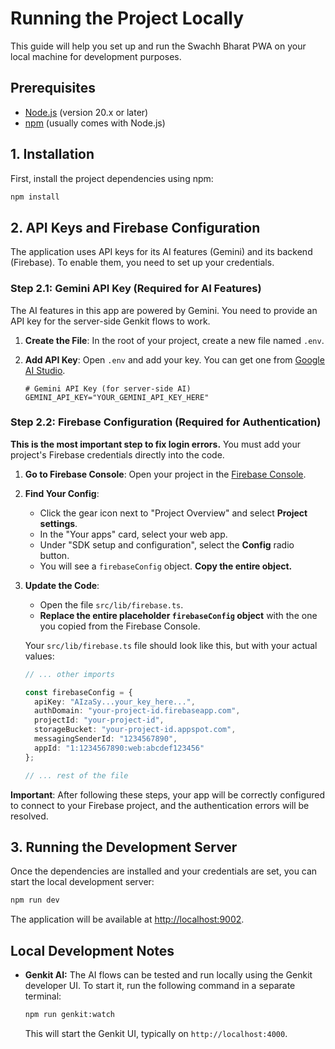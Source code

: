 # Running the Project Locally

This guide will help you set up and run the Swachh Bharat PWA on your local machine for development purposes.

## Prerequisites

- [Node.js](https://nodejs.org/) (version 20.x or later)
- [npm](https://www.npmjs.com/) (usually comes with Node.js)

## 1. Installation

First, install the project dependencies using npm:

```bash
npm install
```

## 2. API Keys and Firebase Configuration

The application uses API keys for its AI features (Gemini) and its backend (Firebase). To enable them, you need to set up your credentials.

### Step 2.1: Gemini API Key (Required for AI Features)

The AI features in this app are powered by Gemini. You need to provide an API key for the server-side Genkit flows to work.

1.  **Create the File**: In the root of your project, create a new file named `.env`.
2.  **Add API Key**: Open `.env` and add your key. You can get one from [Google AI Studio](https://aistudio.google.com/app/apikey).

    ```
    # Gemini API Key (for server-side AI)
    GEMINI_API_KEY="YOUR_GEMINI_API_KEY_HERE"
    ```

### Step 2.2: Firebase Configuration (Required for Authentication)

**This is the most important step to fix login errors.** You must add your project's Firebase credentials directly into the code.

1.  **Go to Firebase Console**: Open your project in the [Firebase Console](https://console.firebase.google.com/).
2.  **Find Your Config**:
    - Click the gear icon next to "Project Overview" and select **Project settings**.
    - In the "Your apps" card, select your web app.
    - Under "SDK setup and configuration", select the **Config** radio button.
    - You will see a `firebaseConfig` object. **Copy the entire object.**

3.  **Update the Code**:
    - Open the file `src/lib/firebase.ts`.
    - **Replace the entire placeholder `firebaseConfig` object** with the one you copied from the Firebase Console.

    Your `src/lib/firebase.ts` file should look like this, but with your actual values:

    ```typescript
    // ... other imports

    const firebaseConfig = {
      apiKey: "AIzaSy...your_key_here...",
      authDomain: "your-project-id.firebaseapp.com",
      projectId: "your-project-id",
      storageBucket: "your-project-id.appspot.com",
      messagingSenderId: "1234567890",
      appId: "1:1234567890:web:abcdef123456"
    };

    // ... rest of the file
    ```

**Important**: After following these steps, your app will be correctly configured to connect to your Firebase project, and the authentication errors will be resolved.

## 3. Running the Development Server

Once the dependencies are installed and your credentials are set, you can start the local development server:

```bash
npm run dev
```

The application will be available at [http://localhost:9002](http://localhost:9002).

## Local Development Notes
- **Genkit AI:** The AI flows can be tested and run locally using the Genkit developer UI. To start it, run the following command in a separate terminal:
  ```bash
  npm run genkit:watch
  ```
  This will start the Genkit UI, typically on `http://localhost:4000`.

